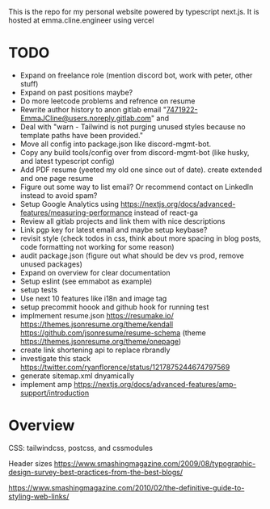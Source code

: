 This is the repo for my personal website powered by typescript next.js. It is hosted at emma.cline.engineer using vercel

# TODO

- Expand on freelance role (mention discord bot, work with peter, other stuff)
- Expand on past positions maybe?
- Do more leetcode problems and refrence on resume
- Rewrite author history to anon gitlab email "7471922-EmmaJCline@users.noreply.gitlab.com" and
- Deal with "warn - Tailwind is not purging unused styles because no template paths have been provided."
- Move all config into package.json like discord-mgmt-bot.
- Copy any build tools/config over from discord-mgmt-bot (like husky, and latest typescript config)
- Add PDF resume (yeeted my old one since out of date). create extended and one page resume
- Figure out some way to list email? Or recommend contact on LinkedIn instead to avoid spam?
- Setup Google Analytics using https://nextjs.org/docs/advanced-features/measuring-performance instead of react-ga
- Review all gitlab projects and link them with nice descriptions
- Link pgp key for latest email and maybe setup keybase?
- revisit style (check todos in css, think about more spacing in blog posts, code formatting not working for some reason)
- audit package.json (figure out what should be dev vs prod, remove unused packages)
- Expand on overview for clear documentation
- Setup eslint (see emmabot as example)
- setup tests
- Use next 10 features like i18n and image tag
- setup precommit hoook and github hook for running test
- implmement resume.json https://resumake.io/ https://themes.jsonresume.org/theme/kendall https://github.com/jsonresume/resume-schema (theme https://themes.jsonresume.org/theme/onepage)
- create link shortening api to replace rbrandly
- investigate this stack https://twitter.com/ryanflorence/status/1217875244674797569
- generate sitemap.xml dnyamically
- implement amp https://nextjs.org/docs/advanced-features/amp-support/introduction

# Overview

CSS: tailwindcss, postcss, and cssmodules

Header sizes
https://www.smashingmagazine.com/2009/08/typographic-design-survey-best-practices-from-the-best-blogs/

https://www.smashingmagazine.com/2010/02/the-definitive-guide-to-styling-web-links/
